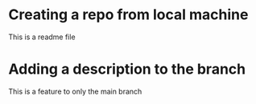 # Creating a repo from local machine

This is a readme file 

# Adding a description to the branch

This is a feature to only the main branch 

